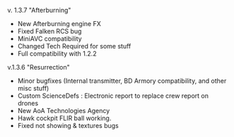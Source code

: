 v. 1.3.7 "Afterburning"
- New Afterburning engine FX
- Fixed Falken RCS bug
- MiniAVC compatibility
- Changed Tech Required for some stuff
- Full compatibility with 1.2.2



v.1.3.6 "Resurrection"
- Minor bugfixes (Internal transmitter, BD Armory compatibility, and other misc stuff)
- Custom ScienceDefs : Electronic report to replace crew report on drones
- New AoA Technologies Agency
- Hawk cockpit FLIR ball working.
- Fixed not showing & textures bugs
